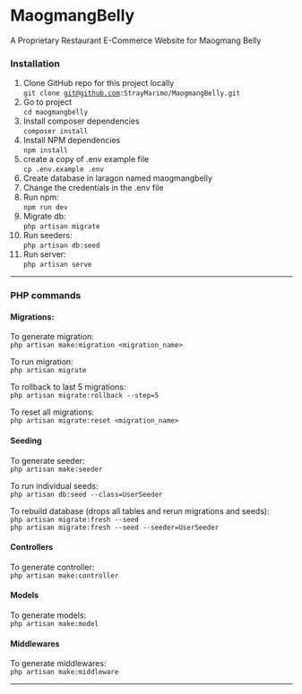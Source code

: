 # MaogmangBelly
A Proprietary Restaurant E-Commerce Website for Maogmang Belly
 
 
### Installation
1. Clone GitHub repo for this project locally   
<code>git clone git@github.com:StrayMarimo/MaogmangBelly.git</code>
2. Go to project  
 <code>cd maogmangbelly</code>  
3. Install composer dependencies  
 <code>composer install </code>
4. Install NPM dependencies  
<code>npm install </code>
5. create a copy of .env example file  
<code>cp .env.example .env </code>
6. Create database in laragon named maogmangbelly
7. Change the credentials in the .env file 
8. Run npm:  
<code>npm run dev</code>  
9. Migrate db:  
<code>php artisan migrate</code> 
10. Run seeders:  
<code>php artisan db:seed</code>
11. Run server:  
<code>php artisan serve </code>
<hr>

### PHP commands
#### Migrations:
To generate migration:  
<code>php artisan make:migration <migration_name></code>

To run migration:  
<code>php artisan migrate</code>

To rollback to last 5 migrations:  
<code>php artisan migrate:rollback --step=5</code>

To reset all migrations:  
<code>php artisan migrate:reset <migration_name></code>

#### Seeding
To generate seeder:  
<code>php artisan make:seeder <SeederName></code>

To run individual seeds:  
<code>php artisan db:seed --class=UserSeeder</code>

To rebuild database (drops all tables and rerun migrations and seeds):  
<code>php artisan migrate:fresh --seed</code>  
<code>php artisan migrate:fresh --seed --seeder=UserSeeder</code>

#### Controllers
To generate controller:  
<code>php artisan make:controller <ControllerName></code>

#### Models
To generate models:  
<code>php artisan make:model <ModelName></code>

#### Middlewares
To generate middlewares:  
<code>php artisan make:middleware <MiddlewareName></code>
<hr>




